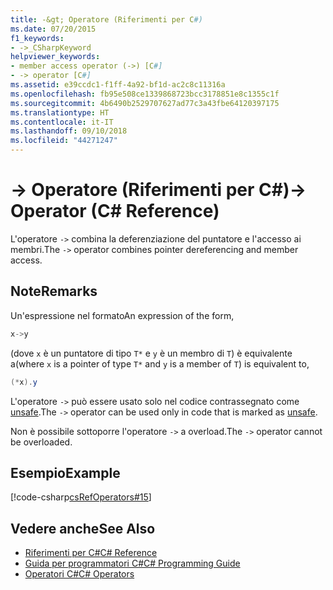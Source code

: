 ```yaml
---
title: -&gt; Operatore (Riferimenti per C#)
ms.date: 07/20/2015
f1_keywords:
- ->_CSharpKeyword
helpviewer_keywords:
- member access operator (->) [C#]
- -> operator [C#]
ms.assetid: e39ccdc1-f1ff-4a92-bf1d-ac2c8c11316a
ms.openlocfilehash: fb95e508ce1339868723bcc3178851e8c1355c1f
ms.sourcegitcommit: 4b6490b2529707627ad77c3a43fbe64120397175
ms.translationtype: HT
ms.contentlocale: it-IT
ms.lasthandoff: 09/10/2018
ms.locfileid: "44271247"
---
```

# <a name="-gt-operator-c-reference"></a><span data-ttu-id="6defe-102">-&gt; Operatore (Riferimenti per C#)</span><span class="sxs-lookup"><span data-stu-id="6defe-102">-&gt; Operator (C# Reference)</span></span>
<span data-ttu-id="6defe-103">L'operatore `->` combina la deferenziazione del puntatore e l'accesso ai membri.</span><span class="sxs-lookup"><span data-stu-id="6defe-103">The `->` operator combines pointer dereferencing and member access.</span></span>  
  
## <a name="remarks"></a><span data-ttu-id="6defe-104">Note</span><span class="sxs-lookup"><span data-stu-id="6defe-104">Remarks</span></span>  
 <span data-ttu-id="6defe-105">Un'espressione nel formato</span><span class="sxs-lookup"><span data-stu-id="6defe-105">An expression of the form,</span></span>  
  
```csharp  
x->y  
```  
  
 <span data-ttu-id="6defe-106">(dove `x` è un puntatore di tipo `T*` e `y` è un membro di `T`) è equivalente a</span><span class="sxs-lookup"><span data-stu-id="6defe-106">(where `x` is a pointer of type `T*` and `y` is a member of `T`) is equivalent to,</span></span>  
  
```csharp  
(*x).y  
```  
  
 <span data-ttu-id="6defe-107">L'operatore `->` può essere usato solo nel codice contrassegnato come [unsafe](../../../csharp/language-reference/keywords/unsafe.md).</span><span class="sxs-lookup"><span data-stu-id="6defe-107">The `->` operator can be used only in code that is marked as [unsafe](../../../csharp/language-reference/keywords/unsafe.md).</span></span>  
  
 <span data-ttu-id="6defe-108">Non è possibile sottoporre l'operatore `->` a overload.</span><span class="sxs-lookup"><span data-stu-id="6defe-108">The `->` operator cannot be overloaded.</span></span>  
  
## <a name="example"></a><span data-ttu-id="6defe-109">Esempio</span><span class="sxs-lookup"><span data-stu-id="6defe-109">Example</span></span>  
 [!code-csharp[csRefOperators#15](../../../csharp/language-reference/operators/codesnippet/CSharp/dereference-operator_1.cs)]  
  
## <a name="see-also"></a><span data-ttu-id="6defe-110">Vedere anche</span><span class="sxs-lookup"><span data-stu-id="6defe-110">See Also</span></span>

- [<span data-ttu-id="6defe-111">Riferimenti per C#</span><span class="sxs-lookup"><span data-stu-id="6defe-111">C# Reference</span></span>](../../../csharp/language-reference/index.md)  
- [<span data-ttu-id="6defe-112">Guida per programmatori C#</span><span class="sxs-lookup"><span data-stu-id="6defe-112">C# Programming Guide</span></span>](../../../csharp/programming-guide/index.md)  
- [<span data-ttu-id="6defe-113">Operatori C#</span><span class="sxs-lookup"><span data-stu-id="6defe-113">C# Operators</span></span>](../../../csharp/language-reference/operators/index.md)
